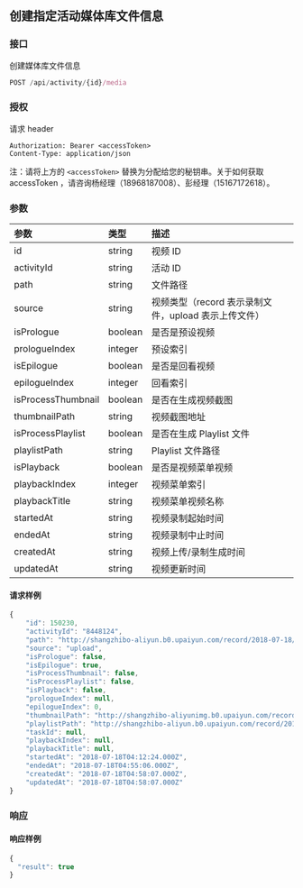 ## 创建指定活动媒体库文件信息

### 接口

创建媒体库文件信息

```js
POST /api/activity/{id}/media
```

### 授权

请求 header

```
Authorization: Bearer <accessToken>
Content-Type: application/json
```

注：请将上方的 `<accessToken>` 替换为分配给您的秘钥串。关于如何获取 accessToken ，请咨询杨经理（18968187008）、彭经理（15167172618）。

### 参数

| 参数 | 类型 | 描述 |
| :--- | :--- | :--- |
| id | string | 视频 ID |
| activityId | string | 活动 ID |
| path | string | 文件路径 |
| source | string | 视频类型（record 表示录制文件，upload 表示上传文件） |
| isPrologue | boolean | 是否是预设视频 |
| prologueIndex | integer | 预设索引 |
| isEpilogue | boolean | 是否是回看视频 |
| epilogueIndex | integer | 回看索引 |
| isProcessThumbnail | boolean | 是否在生成视频截图 |
| thumbnailPath | string | 视频截图地址 |
| isProcessPlaylist | boolean | 是否在生成 Playlist 文件 |
| playlistPath | string | Playlist 文件路径 |
| isPlayback | boolean | 是否是视频菜单视频 |
| playbackIndex | integer | 视频菜单索引 |
| playbackTitle | string | 视频菜单视频名称 |
| startedAt | string | 视频录制起始时间 |
| endedAt | string | 视频录制中止时间 |
| createdAt | string | 视频上传/录制生成时间 |
| updatedAt | string | 视频更新时间 |

#### 请求样例

```js
{
    "id": 150230,
    "activityId": "8448124",
    "path": "http://shangzhibo-aliyun.b0.upaiyun.com/record/2018-07-18/live/1/2018-07-18-12-12-23_2018-07-18-12-55-05.m3u8",
    "source": "upload",
    "isPrologue": false,
    "isEpilogue": true,
    "isProcessThumbnail": false,
    "isProcessPlaylist": false,
    "isPlayback": false,
    "prologueIndex": null,
    "epilogueIndex": 0,
    "thumbnailPath": "http://shangzhibo-aliyunimg.b0.upaiyun.com/record/2018-07-18/live/1/2018-07-18-12-12-23_2018-07-18-12-55-05.m3u8-preview.jpg",
    "playlistPath": "http://shangzhibo-aliyun.b0.upaiyun.com/record/2018-07-18/live/1/2018-07-18-12-12-23_2018-07-18-12-55-05.m3u8",
    "taskId": null,
    "playbackIndex": null,
    "playbackTitle": null,
    "startedAt": "2018-07-18T04:12:24.000Z",
    "endedAt": "2018-07-18T04:55:06.000Z",
    "createdAt": "2018-07-18T04:58:07.000Z",
    "updatedAt": "2018-07-18T04:58:07.000Z"
}
```

### 响应

#### 响应样例

```js
{
  "result": true
}
```



